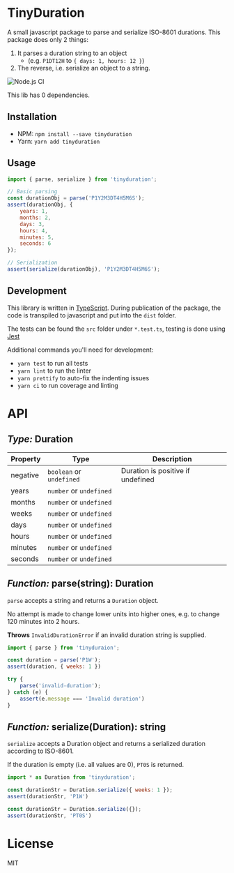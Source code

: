 
# TinyDuration
A small javascript package to parse and serialize ISO-8601 durations.
This package does only 2 things:
 1. It parses a duration string to an object
    - (e.g. `P1DT12H` to `{ days: 1, hours: 12 }`)
 2. The reverse, i.e. serialize an object to a string.

 ![Node.js CI](https://github.com/MelleB/tinyduration/workflows/Node.js%20CI/badge.svg)

This lib has 0 dependencies.

## Installation
- NPM: `npm install --save tinyduration`
- Yarn: `yarn add tinyduration`

## Usage
```js
import { parse, serialize } from 'tinyduration';

// Basic parsing
const durationObj = parse('P1Y2M3DT4H5M6S');
assert(durationObj, {
    years: 1,
    months: 2,
    days: 3,
    hours: 4,
    minutes: 5,
    seconds: 6
});

// Serialization
assert(serialize(durationObj), 'P1Y2M3DT4H5M6S');
```

## Development
This library is written in [TypeScript](https://typescriptlang.org).
During publication of the package, the code is transpiled to javascript and put into the `dist` folder.

The tests can be found the `src` folder under `*.test.ts`, testing is done using [Jest](https://jestjs.io)

Additional commands you'll need for development:
- `yarn test` to run all tests
- `yarn lint` to run the linter
- `yarn prettify` to auto-fix the indenting issues
- `yarn ci` to run coverage and linting


# API
## *Type:* Duration
|Property|Type|Description|
|-|-|-|
|negative|`boolean` or `undefined`|Duration is positive if undefined
|years|`number` or `undefined`||
|months|`number` or `undefined`||
|weeks|`number` or `undefined`||
|days|`number` or `undefined`||
|hours|`number` or `undefined`||
|minutes|`number` or `undefined`||
|seconds|`number` or `undefined`||


## *Function:* parse(string): Duration
`parse` accepts a string and returns a `Duration` object.

No attempt is made to change lower units into higher ones, e.g. to change 120 minutes into 2 hours.

**Throws** `InvalidDurationError` if an invalid duration string is supplied.

```js
import { parse } from 'tinyduraion';

const duration = parse('P1W');
assert(duration, { weeks: 1 })

try {
    parse('invalid-duration');
} catch (e) {
    assert(e.message === 'Invalid duration')
}
```

## *Function:* serialize(Duration): string
`serialize` accepts a Duration object and returns a serialized duration according to ISO-8601.

If the duration is empty (i.e. all values are 0), `PT0S` is returned.

```js
import * as Duration from 'tinyduration';

const durationStr = Duration.serialize({ weeks: 1 });
assert(durationStr, 'P1W')

const durationStr = Duration.serialize({});
assert(durationStr, 'PT0S')
```

# License
MIT
